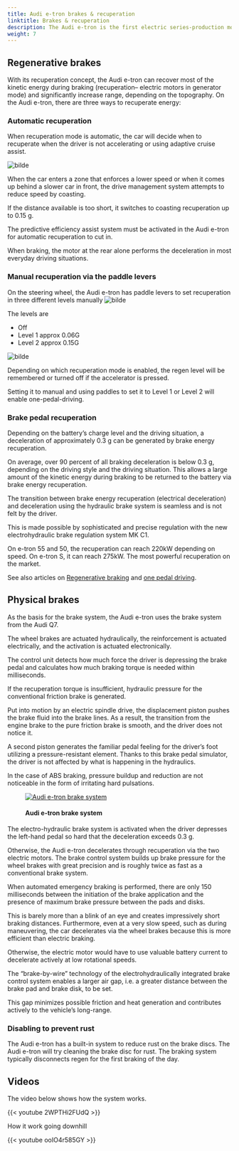 ```yaml
---
title: Audi e-tron brakes & recuperation
linktitle: Brakes & recuperation
description: The Audi e-tron is the first electric series-production model that uses an electrohydraulically integrated brake control system.
weight: 7
---
```

<!-- markdownlint-disable MD033 -->

## Regenerative brakes

With its recuperation concept, the Audi e-tron can recover most of the kinetic energy during braking (recuperation– electric motors in generator mode) and significantly increase range, depending on the topography. On the Audi e-tron, there are three ways to recuperate energy:

### Automatic recuperation

When recuperation mode is automatic, the car will decide when to recuperate when the driver is not accelerating or using adaptive cruise assist.

![bilde](https://media.electrichasgoneaudi.net/multimedia/guides/onepedaldriving/recuperationmode.png "Recuperation mode")

When the car enters a zone that enforces a lower speed or when it comes up behind a slower car in front, the drive management system attempts to reduce speed by coasting.

If the distance available is too short, it switches to coasting recuperation up to 0.15 g.

The predictive efficiency assist system must be activated in the Audi e-tron for automatic recuperation to cut in.

When braking, the motor at the rear alone performs the deceleration in most everyday driving situations.

### Manual recuperation via the paddle levers

On the steering wheel, the Audi e-tron has paddle levers to set recuperation in three different levels manually
 ![bilde](https://media.electrichasgoneaudi.net/multimedia/guides/onepedaldriving/paddleright.png "Right paddle to increase regen.")

The levels are

- Off
- Level 1 approx 0.06G
- Level 2 approx 0.15G

![bilde](https://media.electrichasgoneaudi.net/multimedia/guides/onepedaldriving/regenlevel.png "Virtual cockpit shows how the regen is on 0.15G (50%) of max.")

Depending on which recuperation mode is enabled, the regen level will be remembered or turned off if the accelerator is pressed.

Setting it to manual and using paddles to set it to Level 1 or Level 2 will enable one-pedal-driving.

### Brake pedal recuperation

Depending on the battery’s charge level and the driving situation, a deceleration of approximately 0.3 g can be generated by brake energy recuperation.

On average, over 90 percent of all braking deceleration is below 0.3 g, depending on the driving style and the driving situation. This allows a large amount of the kinetic energy during braking to be returned to the battery via brake energy recuperation.

The transition between brake energy recuperation (electrical deceleration) and deceleration using the hydraulic brake system is seamless and is not felt by the driver.

This is made possible by sophisticated and precise regulation with the new electrohydraulic brake regulation system MK C1.

On e-tron 55 and 50, the recuperation can reach 220kW depending on speed. On e-tron S, it can reach 275kW. The most powerful recuperation on the market.

See also articles on [Regenerative braking](../../../../guides/regen) and [one pedal driving](../../../../guides/onepedaldriving/).

## Physical brakes

As the basis for the brake system, the Audi e-tron uses the brake system from the Audi Q7.

The wheel brakes are actuated hydraulically, the reinforcement is actuated electrically, and the activation is actuated electronically.

The control unit detects how much force the driver is depressing the brake pedal and calculates how much braking torque is needed within milliseconds.

If the recuperation torque is insufficient, hydraulic pressure for the conventional friction brake is generated.

Put into motion by an electric spindle drive, the displacement piston pushes the brake fluid into the brake lines. As a result, the transition from the engine brake to the pure friction brake is smooth, and the driver does not notice it.

A second piston generates the familiar pedal feeling for the driver’s foot utilizing a pressure-resistant element.  Thanks to this brake pedal simulator, the driver is not affected by what is happening in the hydraulics.

In the case of ABS braking, pressure buildup and reduction are not noticeable in the form of irritating hard pulsations.

<figure>
    <a href="https://media.electrichasgoneaudi.net/multimedia/models/e-tron/drivetrain/brakes/brakesystem.jpg">
        <img src="https://media.electrichasgoneaudi.net/multimedia/models/e-tron/drivetrain/brakes/brakesystems.jpg" class="img-fluid" alt="Audi e-tron brake system" title="Audi e-tron brake system">
    </a>
    <figcaption><h4>Audi e-tron brake system</h4></figcaption>
</figure>

The electro-hydraulic brake system is activated when the driver depresses the left-hand pedal so hard that the deceleration exceeds 0.3 g. 

Otherwise, the Audi e-tron decelerates through recuperation via the two electric motors. The brake control system builds up brake pressure for the wheel brakes with great precision and is roughly twice as fast as a conventional brake system.

When automated emergency braking is performed, there are only 150 milliseconds between the initiation of the brake application and the presence of maximum brake pressure between the pads and disks.

This is barely more than a blink of an eye and creates impressively short braking distances. Furthermore, even at a very slow speed, such as during maneuvering, the car decelerates via the wheel brakes because this is more efficient than electric braking.

Otherwise, the electric motor would have to use valuable battery current to decelerate actively at low rotational speeds.

The “brake-by-wire” technology of the electrohydraulically integrated brake control system enables a larger air gap, i.e. a greater distance between the brake pad and brake disk, to be set.

This gap minimizes possible friction and heat generation and contributes actively to the vehicle’s long-range.

### Disabling to prevent rust

The Audi e-tron has a built-in system to reduce rust on the brake discs. The Audi e-tron will try cleaning the brake disc for rust. The braking system typically disconnects regen for the first braking of the day.

## Videos

The video below shows how the system works.

{{< youtube 2WPTHi2FUdQ >}}

How it work going downhill

{{< youtube ooIO4r585GY >}}